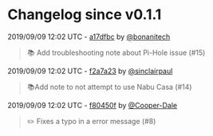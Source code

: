 # Changelog since v0.1.1

2019/09/09 12:02 UTC - [a17dfbc](https://github.com/hassio-addons/addon-wireguard/commit/a17dfbc05323d325dc5af216bda6fd18b398cc02) by [@bonanitech](https://github.com/bonanitech)
> :books: Add troubleshooting note about Pi-Hole issue (#15) 

2019/09/09 12:02 UTC - [f2a7a23](https://github.com/hassio-addons/addon-wireguard/commit/f2a7a23a2b0c780e6871704839c16268dcd61504) by [@sinclairpaul](https://github.com/sinclairpaul)
> 📚Add note to not attempt to use Nabu Casa (#14) 

2019/09/09 12:02 UTC - [f80450f](https://github.com/hassio-addons/addon-wireguard/commit/f80450f71fcb34ba76022c314aa0db3f1158ef04) by [@Cooper-Dale](https://github.com/Cooper-Dale)
> :pencil2: Fixes a typo in a error message (#8) 


